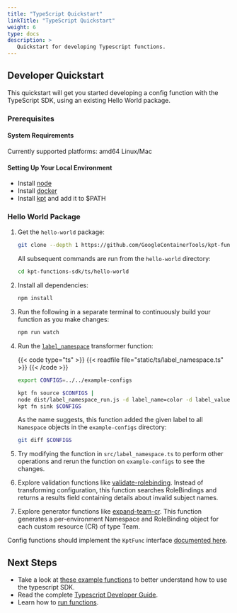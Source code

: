 ```yaml
---
title: "TypeScript Quickstart"
linkTitle: "TypeScript Quickstart"
weight: 6
type: docs
description: >
   Quickstart for developing Typescript functions.
---
```


## Developer Quickstart

This quickstart will get you started developing a config function with the TypeScript SDK,
using an existing Hello World package.

### Prerequisites

#### System Requirements

Currently supported platforms: amd64 Linux/Mac

#### Setting Up Your Local Environment

- Install [node][download-node]
- Install [docker][install-docker]
- Install [kpt][download-kpt] and add it to \$PATH

### Hello World Package

1. Get the `hello-world` package:

   ```sh
   git clone --depth 1 https://github.com/GoogleContainerTools/kpt-functions-sdk.git
   ```

   All subsequent commands are run from the `hello-world` directory:

   ```sh
   cd kpt-functions-sdk/ts/hello-world
   ```

1. Install all dependencies:

   ```sh
   npm install
   ```

1. Run the following in a separate terminal to continuously build your function as you make changes:

   ```sh
   npm run watch
   ```

1. Run the [`label_namespace`][label-namespace] transformer function:

   {{< code type="ts" >}}
   {{< readfile file="static/ts/label_namespace.ts" >}}
   {{< /code >}}

   ```sh
   export CONFIGS=../../example-configs

   kpt fn source $CONFIGS |
   node dist/label_namespace_run.js -d label_name=color -d label_value=orange |
   kpt fn sink $CONFIGS
   ```

   As the name suggests, this function added the given label to all `Namespace` objects
   in the `example-configs` directory:

   ```sh
   git diff $CONFIGS
   ```

1. Try modifying the function in `src/label_namespace.ts` to perform other operations
   and rerun the function on `example-configs` to see the changes.

1. Explore validation functions like [validate-rolebinding]. Instead of transforming configuration,
   this function searches RoleBindings and returns a results field containing details about invalid
   subject names.

1. Explore generator functions like [expand-team-cr]. This function generates a per-environment
   Namespace and RoleBinding object for each custom resource (CR) of type Team.

Config functions should implement the `KptFunc` interface [documented here][api-kptfunc].

## Next Steps

- Take a look at [these example functions][demo-funcs] to better understand how to use the typescript SDK.
- Read the complete [Typescript Developer Guide].
- Learn how to [run functions].

[download-node]: https://nodejs.org/en/download/
[install-docker]: https://docs.docker.com/v17.09/engine/installation/
[download-kpt]: ../../../../../installation/
[demo-funcs]: https://github.com/GoogleContainerTools/kpt-functions-sdk/tree/master/ts/demo-functions/src
[api-kptfunc]: https://googlecontainertools.github.io/kpt-functions-sdk/api/interfaces/_types_.kptfunc.html
[Typescript Developer Guide]: ../develop/
[run functions]: ../../../../consumer/function/
[label-namespace]: https://github.com/GoogleContainerTools/kpt-functions-sdk/blob/master/ts/demo-functions/src/label_namespace.ts
[expand-team-cr]: https://github.com/GoogleContainerTools/kpt-functions-sdk/blob/master/ts/demo-functions/src/expand_team_cr.ts
[validate-rolebinding]: https://github.com/GoogleContainerTools/kpt-functions-sdk/blob/master/ts/demo-functions/src/validate_rolebinding.ts
